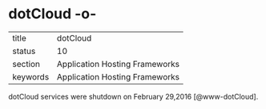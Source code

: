 # dotCloud -o-


|          |                                |
| -------- | ------------------------------ |
| title    | dotCloud                       | 
| status   | 10                             |
| section  | Application Hosting Frameworks |
| keywords | Application Hosting Frameworks |



dotCloud services were shutdown on February
29,2016 [@www-dotCloud].


    

